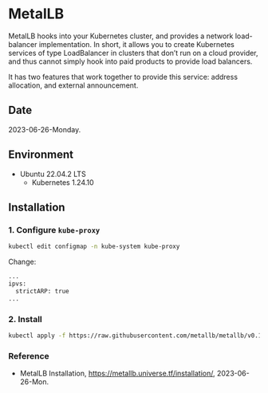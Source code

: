 # MetalLB

MetalLB hooks into your Kubernetes cluster, and provides a network load-balancer implementation. In short, it allows you to create Kubernetes services of type LoadBalancer in clusters that don’t run on a cloud provider, and thus cannot simply hook into paid products to provide load balancers.

It has two features that work together to provide this service: address allocation, and external announcement.

## Date

2023-06-26-Monday.

## Environment

* Ubuntu 22.04.2 LTS
  * Kubernetes 1.24.10 

## Installation

### 1. Configure `kube-proxy`

```Bash
kubectl edit configmap -n kube-system kube-proxy
```

Change:

```Bash
...
ipvs:
  strictARP: true
...
```

### 2. Install

```Bash
kubectl apply -f https://raw.githubusercontent.com/metallb/metallb/v0.13.10/config/manifests/metallb-native.yaml
```

### Reference
- MetalLB Installation, https://metallb.universe.tf/installation/, 2023-06-26-Mon.
